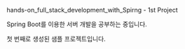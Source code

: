hands-on_full_stack_development_with_Spirng - 1st Project

Spring Boot를 이용한 서버 개발을 공부하는 중입니다.

첫 번째로 생성된 샘플 프로젝트입니다.

